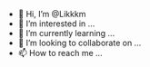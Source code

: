 - 👋 Hi, I’m @Likkkm
- 👀 I’m interested in ...
- 🌱 I’m currently learning ...
- 💞️ I’m looking to collaborate on ...
- 📫 How to reach me ...

<!---
Likkkm/Likkkm is a ✨ special ✨ repository because its `README.md` (this file) appears on your GitHub profile.
You can click the Preview link to take a look at your changes.
--->
